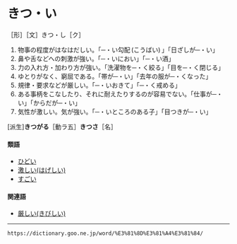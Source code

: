 # きつ・い
［形］［文］きつ・し［ク］
1.  物事の程度がはなはだしい。「─・い勾配 (こうばい) 」「日ざしが─・い」
2.  鼻や舌などへの刺激が強い。「─・いにおい」「─・い酒」
3.  力の入れ方・加わり方が強い。「洗濯物を─・く絞る」「目を─・く閉じる」
4.  ゆとりがなく、窮屈である。「帯が─・い」「去年の服が─・くなった」
5.  規律・要求などが厳しい。「─・いおきて」「─・く戒める」
6.  ある事柄をこなしたり、それに耐えたりするのが容易でない。「仕事が─・い」「からだが─・い」
7.  気性が激しい。気が強い。「─・いところのある子」「目つきが─・い」
    

\[派生\]**きつがる**［動ラ五］**きつさ**［名］

#### 類語

-   [ひどい](https://dictionary.goo.ne.jp/word/%E9%85%B7%E3%81%84/#jn-185839)
-   [激しい(はげしい)](https://dictionary.goo.ne.jp/word/%E6%BF%80%E3%81%97%E3%81%84/#jn-175577)
-   [すごい](https://dictionary.goo.ne.jp/word/%E5%87%84%E3%81%84/#jn-118076)

#### 関連語

-   [厳しい(きびしい)](https://dictionary.goo.ne.jp/word/%E5%8E%B3%E3%81%97%E3%81%84/#jn-53559)

---
`https://dictionary.goo.ne.jp/word/%E3%81%8D%E3%81%A4%E3%81%84/`